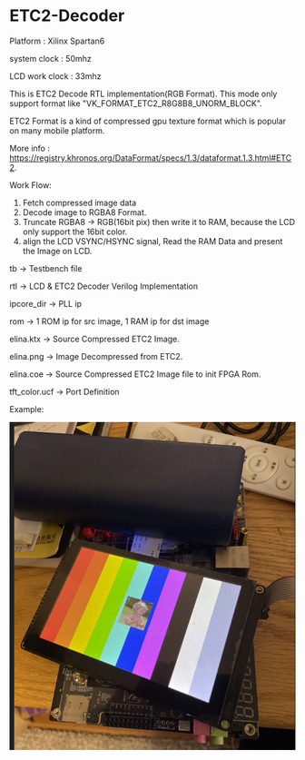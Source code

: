 # ETC2-Decoder
Platform : Xilinx Spartan6

system clock   : 50mhz

LCD work clock : 33mhz

This is ETC2 Decode RTL implementation(RGB Format).
This mode only support format like "VK_FORMAT_ETC2_R8G8B8_UNORM_BLOCK".

ETC2 Format is a kind of compressed gpu texture format which is popular on many mobile platform.

More info : https://registry.khronos.org/DataFormat/specs/1.3/dataformat.1.3.html#ETC2.

Work Flow:
1. Fetch compressed image data
2. Decode image to RGBA8 Format.
3. Truncate RGBA8 -> RGB(16bit pix) then write it to RAM, because the LCD only support the 16bit color.
4. align the LCD VSYNC/HSYNC signal, Read the RAM Data and present the Image on LCD.


tb            -> Testbench file

rtl           -> LCD & ETC2 Decoder Verilog Implementation

ipcore_dir    -> PLL ip

rom           -> 1 ROM ip for src image, 1 RAM ip for dst image

elina.ktx     -> Source Compressed ETC2 Image.

elina.png     -> Image Decompressed from ETC2.

elina.coe     -> Source Compressed ETC2 Image file to init FPGA Rom.

tft_color.ucf -> Port Definition

Example:

![image](https://github.com/KOTOKORURU/ETC2-Decoder/blob/master/example.png)
